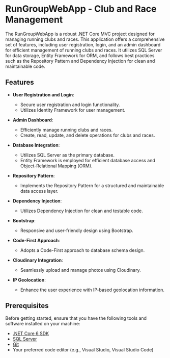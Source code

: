 # RunGroupWebApp - Club and Race Management

The RunGroupWebApp is a robust .NET Core MVC project designed for managing running clubs and races. This application offers a comprehensive set of features, including user registration, login, and an admin dashboard for efficient management of running clubs and races. It utilizes SQL Server for data storage, Entity Framework for ORM, and follows best practices such as the Repository Pattern and Dependency Injection for clean and maintainable code.

## Features

- **User Registration and Login**:
  - Secure user registration and login functionality.
  - Utilizes Identity Framework for user management.

- **Admin Dashboard**:
  - Efficiently manage running clubs and races.
  - Create, read, update, and delete operations for clubs and races.

- **Database Integration**:
  - Utilizes SQL Server as the primary database.
  - Entity Framework is employed for efficient database access and Object-Relational Mapping (ORM).

- **Repository Pattern**:
  - Implements the Repository Pattern for a structured and maintainable data access layer.

- **Dependency Injection**:
  - Utilizes Dependency Injection for clean and testable code.

- **Bootstrap**:
  - Responsive and user-friendly design using Bootstrap.

- **Code-First Approach**:
  - Adopts a Code-First approach to database schema design.

- **Cloudinary Integration**:
  - Seamlessly upload and manage photos using Cloudinary.

- **IP Geolocation**:
  - Enhance the user experience with IP-based geolocation information.

## Prerequisites

Before getting started, ensure that you have the following tools and software installed on your machine:

- [.NET Core 6 SDK](https://dotnet.microsoft.com/download)
- [SQL Server](https://www.microsoft.com/en-us/sql-server/sql-server-downloads)
- [Git](https://git-scm.com/)
- Your preferred code editor (e.g., Visual Studio, Visual Studio Code)
